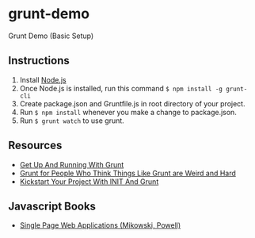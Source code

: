 grunt-demo
==========

Grunt Demo (Basic Setup)

Instructions
----------
1. Install [Node.js](http://nodejs.org/)
2. Once Node.js is installed, run this command ``$ npm install -g grunt-cli``
3. Create package.json and Gruntfile.js in root directory of your project.
4. Run ``$ npm install`` whenever you make a change to package.json.
5. Run ``$ grunt watch`` to use grunt.


Resources
----------
* [Get Up And Running With Grunt](http://www.smashingmagazine.com/2013/10/29/get-up-running-grunt/)
* [Grunt for People Who Think Things Like Grunt are Weird and Hard](http://24ways.org/2013/grunt-is-not-weird-and-hard/)
* [Kickstart Your Project With INIT And Grunt](http://www.smashingmagazine.com/2014/02/20/kickstart-your-project-with-init-and-grunt/)

Javascript Books
----------
* [Single Page Web Applications (Mikowski, Powell)](http://www.amazon.com/Single-Page-Applications-end-end/dp/1617290750)